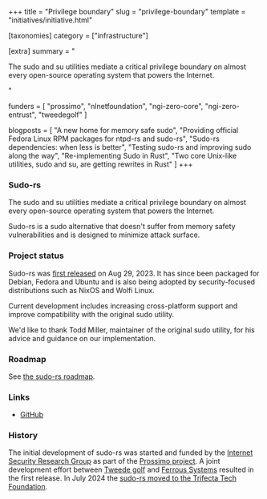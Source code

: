 +++
title = "Privilege boundary"
slug = "privilege-boundary"
template = "initiatives/initiative.html"

[taxonomies]
category = ["infrastructure"]

[extra]
summary = "<p>The sudo and su utilities mediate a critical privilege boundary on almost every open-source operating system that powers the Internet.</p>"

funders = [
    "prossimo",
    "nlnetfoundation",
    "ngi-zero-core",
    "ngi-zero-entrust",
    "tweedegolf"
]

blogposts = [
    "A new home for memory safe sudo",
    "Providing official Fedora Linux RPM packages for ntpd-rs and sudo-rs",
    "Sudo-rs dependencies: when less is better",
    "Testing sudo-rs and improving sudo along the way",
    "Re-implementing Sudo in Rust",
    "Two core Unix-like utilities, sudo and su, are getting rewrites in Rust"
]
+++






### Sudo-rs

The sudo and su utilities mediate a critical privilege boundary on almost every open-source operating system
that powers the Internet.

Sudo-rs is a sudo alternative that doesn't suffer from memory safety vulnerabilities and is
designed to minimize attack surface.

### Project status

Sudo-rs was [first released](https://www.memorysafety.org/blog/sudo-first-stable-release/) on Aug 29, 2023. 
It has since been packaged for Debian, Fedora and Ubuntu and is also being adopted by security-focused distributions such as NixOS and Wolfi Linux.

Current development includes increasing cross-platform support and improve compatibility with the original sudo utility.

We'd like to thank Todd Miller, maintainer of the original sudo utility, for his advice and guidance on our implementation.

### Roadmap

See <a href="/initiatives/workplans/sudo-rs">the sudo-rs roadmap</a>.

### Links

- [GitHub](https://github.com/memorysafety/sudo-rs)

### History

The initial development of sudo-rs was started and funded by the [Internet Security Research Group](https://www.abetterinternet.org/) as part of the [Prossimo project](https://www.memorysafety.org/). A joint development effort between [Tweede golf](https://tweedegolf.nl/en) and [Ferrous Systems](https://ferrous-systems.com/) resulted in the first release. In July 2024 the [sudo-rs moved to the Trifecta Tech Foundation](https://www.memorysafety.org/).

        